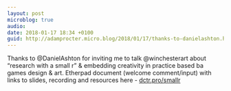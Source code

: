 ```yaml
---
layout: post
microblog: true
audio: 
date: 2018-01-17 18:34 +0100
guid: http://adamprocter.micro.blog/2018/01/17/thanks-to-danielashton.html
---
```

Thanks to @DanielAshton for inviting me to talk @winchesterart about “research with a small r” & embedding creativity in practice based ba games design & art. Etherpad document (welcome comment/input) with links to slides, recording and resources here - [dctr.pro/smallr](http://dctr.pro/smallr)

